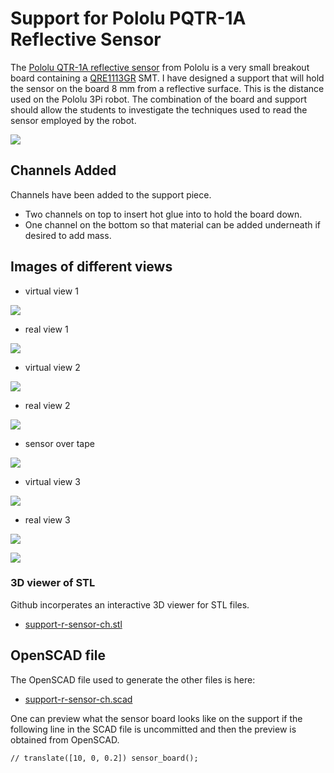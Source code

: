 # Support for Pololu PQTR-1A  Reflective Sensor

The [Pololu QTR-1A reflective sensor](https://www.pololu.com/product/2459) from Pololu is a very small breakout board containing a 
[QRE1113GR](https://www.pololu.com/file/0J117/QRE1113GR.pdf) SMT. I have designed a 
support that will hold the sensor on the board 8 mm from a reflective surface. This is the distance used on the 
Pololu 3Pi robot. The combination of the board and support should allow the students to investigate the techniques used 
to read the sensor employed by the robot.

![](sensor-height.png)

## Channels Added

Channels have been added to the support piece. 

* Two channels on top to insert hot glue into to hold the board down.
* One channel on the bottom so that material can be added underneath if desired to add mass.

## Images of different views

* virtual view 1

![](view1.png)

* real view 1

![](view1real.png)

* virtual view 2

![](view2.png)

* real view 2

![](view2real.png)

* sensor over tape

![](sensor-over-tape.png)

* virtual view 3

![](view3.png)

* real view 3

![](view3real.png)

![](view4render.png)

### 3D viewer of STL

Github incorperates an interactive 3D viewer for STL files.

* [support-r-sensor-ch.stl](support-r-sensor-ch.stl)

## OpenSCAD file

The OpenSCAD file used to generate the other files is here:

* [support-r-sensor-ch.scad](support-r-sensor-ch.scad)

One can preview what the sensor board looks like on the support if the following line in the SCAD file is uncommitted
and then the preview is obtained from OpenSCAD.

~~~~scad
// translate([10, 0, 0.2]) sensor_board();
~~~~

